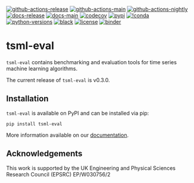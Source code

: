 [![github-actions-release](https://img.shields.io/github/actions/workflow/status/time-series-machine-learning/tsml-eval/release.yml?logo=github&label=build%20%28release%29)](https://github.com/time-series-machine-learning/tsml-eval/actions/workflows/release.yml)
[![github-actions-main](https://img.shields.io/github/actions/workflow/status/time-series-machine-learning/tsml-eval/pr_pytest.yml?logo=github&branch=main&label=build%20%28main%29)](https://github.com/time-series-machine-learning/tsml-eval/actions/workflows/pr_pytest.yml)
[![github-actions-nightly](https://img.shields.io/github/actions/workflow/status/time-series-machine-learning/tsml-eval/periodic_tests.yml?logo=github&label=build%20%28nightly%29)](https://github.com/time-series-machine-learning/tsml-eval/actions/workflows/periodic_tests.yml)
[![docs-release](https://img.shields.io/readthedocs/tsml-eval/stable?logo=readthedocs&label=docs%20%28stable%29)](https://tsml-eval.readthedocs.io/en/stable/)
[![docs-main](https://img.shields.io/readthedocs/tsml-eval/latest?logo=readthedocs&label=docs%20%28latest%29)](https://tsml-eval.readthedocs.io/en/latest/)
[![codecov](https://img.shields.io/codecov/c/github/time-series-machine-learning/tsml-eval?label=codecov&logo=codecov)](https://codecov.io/gh/time-series-machine-learning/tsml-eval)
[![pypi](https://img.shields.io/pypi/v/tsml-eval?logo=pypi&color=blue)](https://pypi.org/project/tsml-eval/)
[![!conda](https://img.shields.io/conda/vn/conda-forge/tsml-eval?logo=anaconda&color=blue)](https://anaconda.org/conda-forge/tsml-eval)
[![python-versions](https://img.shields.io/pypi/pyversions/tsml-eval?logo=python)](https://www.python.org/)
[![black](https://img.shields.io/badge/code%20style-black-000000.svg)](https://github.com/psf/black)
[![license](https://img.shields.io/badge/license-BSD%203--Clause-green?logo=style)](https://github.com/time-series-machine-learning/tsml-eval/blob/main/LICENSE)
[![binder](https://mybinder.org/badge_logo.svg)](https://mybinder.org/v2/gh/time-series-machine-learning/tsml-eval/main?filepath=examples)

# tsml-eval

`tsml-eval` contains benchmarking and evaluation tools for time series machine learning
algorithms.

The current release of `tsml-eval` is v0.3.0.

## Installation

`tsml-eval` is available on PyPI and can be installed via pip:

```console
pip install tsml-eval
```

More information available on our [documentation](https://tsml-eval.readthedocs.io/en/stable/installation.html).

## Acknowledgements

This work is supported by the UK Engineering and Physical Sciences Research Council
(EPSRC) EP/W030756/2
